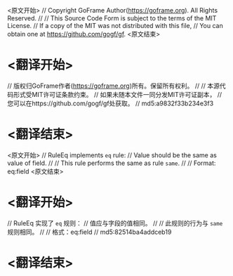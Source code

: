 
<原文开始>
// Copyright GoFrame Author(https://goframe.org). All Rights Reserved.
//
// This Source Code Form is subject to the terms of the MIT License.
// If a copy of the MIT was not distributed with this file,
// You can obtain one at https://github.com/gogf/gf.
<原文结束>

# <翻译开始>
// 版权归GoFrame作者(https://goframe.org)所有。保留所有权利。
//
// 本源代码形式受MIT许可证条款约束。
// 如果未随本文件一同分发MIT许可证副本，
// 您可以在https://github.com/gogf/gf处获取。
// md5:a9832f33b234e3f3
# <翻译结束>


<原文开始>
// RuleEq implements `eq` rule:
// Value should be the same as value of field.
//
// This rule performs the same as rule `same`.
//
// Format: eq:field
<原文结束>

# <翻译开始>
// RuleEq 实现了 `eq` 规则：
// 值应与字段的值相同。
//
// 此规则的行为与 `same` 规则相同。
//
// 格式：eq:field
// md5:82514ba4addceb19
# <翻译结束>

